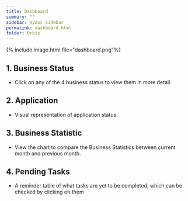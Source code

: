 ```yaml
---
title: Dashboard
summary: ""
sidebar: mydoc_sidebar
permalink: dashboard.html
folder: Orbis
---
```

{% include image.html file="dashboard.png"%}

## 1. Business Status
* Click on any of the 4 business status to view them in more detail. 

## 2. Application 
* Visual representation of application status

## 3. Business Statistic
* View the chart to compare the Business Statistics between current month and previous month. 

## 4. Pending Tasks
* A reminder table of what tasks are yet to be completed, which can be checked by clicking on them 

